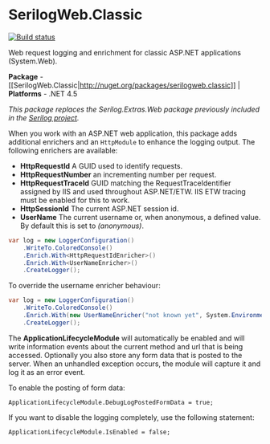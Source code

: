 # SerilogWeb.Classic

[![Build status](https://ci.appveyor.com/api/projects/status/sa2hgifjj5oi0yp7/branch/master?svg=true)](https://ci.appveyor.com/project/serilog-web/classic/branch/master)

Web request logging and enrichment for classic ASP.NET applications (System.Web).

**Package** - [[SerilogWeb.Classic|http://nuget.org/packages/serilogweb.classic]]
| **Platforms** - .NET 4.5

_This package replaces the Serilog.Extras.Web package previously included in the [Serilog project](https://github.com/serilog/serilog)._

When you work with an ASP.NET web application, this package adds additional enrichers and an `HttpModule` to enhance the logging output. The following enrichers are available:

*  **HttpRequestId** A GUID used to identify requests.
*  **HttpRequestNumber** an incrementing number per request.
*  **HttpRequestTraceId** GUID matching the RequestTraceIdentifier assigned by IIS and used throughout ASP.NET/ETW. IIS ETW tracing must be enabled for this to work.
*  **HttpSessionId** The current ASP.NET session id.
*  **UserName** The current username or, when anonymous, a defined value. By default this is set to _(anonymous)_.

```csharp
var log = new LoggerConfiguration()
    .WriteTo.ColoredConsole()
    .Enrich.With<HttpRequestIdEnricher>()
    .Enrich.With<UserNameEnricher>()
    .CreateLogger();
```

To override the username enricher behaviour:

```csharp
var log = new LoggerConfiguration()
    .WriteTo.ColoredConsole()
    .Enrich.With(new UserNameEnricher("not known yet", System.Environment.UserName))
    .CreateLogger();
```

The **ApplicationLifecycleModule** will automatically be enabled and will write information events about the current method and url that is being accessed. Optionally you also store any form data that is posted to the server.
When an unhandled exception occurs, the module will capture it and log it as an error event.

To enable the posting of form data:

```
ApplicationLifecycleModule.DebugLogPostedFormData = true;
```

If you want to disable the logging completely, use the following statement:

```
ApplicationLifecycleModule.IsEnabled = false;
```
